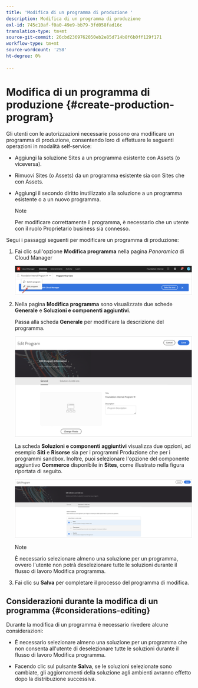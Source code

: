 ```yaml
---
title: 'Modifica di un programma di produzione '
description: Modifica di un programma di produzione
exl-id: 745c10af-f0a0-49e9-bb79-3fd058fad16c
translation-type: tm+mt
source-git-commit: 26cbd2369762050eb2e85d714b8f6b0ff129f171
workflow-type: tm+mt
source-wordcount: '258'
ht-degree: 0%

---
```


# Modifica di un programma di produzione {#create-production-program}

Gli utenti con le autorizzazioni necessarie possono ora modificare un programma di produzione, consentendo loro di effettuare le seguenti operazioni in modalità self-service:

* Aggiungi la soluzione Sites a un programma esistente con Assets (o viceversa).
* Rimuovi Sites (o Assets) da un programma esistente sia con Sites che con Assets.
* Aggiungi il secondo diritto inutilizzato alla soluzione a un programma esistente o a un nuovo programma.

   >[!NOTE]
   >Per modificare correttamente il programma, è necessario che un utente con il ruolo Proprietario business sia connesso.

Segui i passaggi seguenti per modificare un programma di produzione:

1. Fai clic sull&#39;opzione **Modifica programma** nella pagina *Panoramica* di Cloud Manager

   ![](assets/edit-program-overview.png)

1. Nella pagina **Modifica programma** sono visualizzate due schede **Generale** e **Soluzioni e componenti aggiuntivi**.

   Passa alla scheda **Generale** per modificare la descrizione del programma.

   ![](assets/edit-program-general.png)

   La scheda **Soluzioni e componenti aggiuntivi** visualizza due opzioni, ad esempio **Siti** e **Risorse** sia per i programmi Produzione che per i programmi sandbox. Inoltre, puoi selezionare l&#39;opzione del componente aggiuntivo **Commerce** disponibile in **Sites**, come illustrato nella figura riportata di seguito.

   ![](assets/edit-prg.png)

   >[!NOTE]
   >È necessario selezionare almeno una soluzione per un programma, ovvero l&#39;utente non potrà deselezionare tutte le soluzioni durante il flusso di lavoro Modifica programma.

1. Fai clic su **Salva** per completare il processo del programma di modifica.


## Considerazioni durante la modifica di un programma {#considerations-editing}

Durante la modifica di un programma è necessario rivedere alcune considerazioni:

* È necessario selezionare almeno una soluzione per un programma che non consenta all&#39;utente di deselezionare tutte le soluzioni durante il flusso di lavoro Modifica programma.

* Facendo clic sul pulsante **Salva**, se le soluzioni selezionate sono cambiate, gli aggiornamenti della soluzione agli ambienti avranno effetto dopo la distribuzione successiva.

